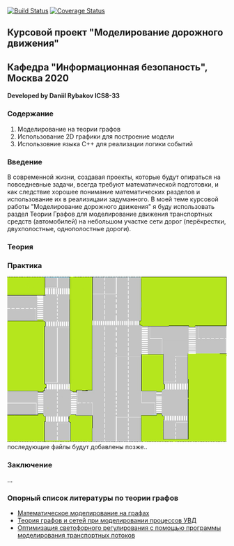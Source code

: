 [![Build Status](https://travis-ci.com/DaniilRyb/Traffic_Simulation_course_project.svg?branch=development-branch-1)](https://travis-ci.com/DaniilRyb/Traffic_Simulation_course_project)
[![Coverage Status](https://coveralls.io/repos/github/DaniilRyb/Traffic_Simulation_course_project/badge.svg?branch=development-branch-1)](https://coveralls.io/github/DaniilRyb/Traffic_Simulation_course_project?branch=development-branch-1)

## Курсовой проект "Моделирование дорожного движения"
## Кафедра "Информационная безопаность", Москва 2020
#### Developed by Daniil Rybakov ICS8-33

### Содержание
 1. Моделирование на теории графов
 2. Использование 2D графики для построение модели
 3. Использовние языка C++ для реализации логики событий
 
###  Введение
В современной жизни, создавая проекты, которые будут опираться на повседневные задачи, всегда требуют математической подготовки, и как следствие хорошее понимание математических разделов и использование их в реализицаии задуманного. В моей теме курсовой работы "Моделирование дорожного движения" я буду использовать раздел Теории Графов для моделирование движения транспортных средств (автомобилей) на небольшом участке сети дорог (перёкрестки, двухполостные, однополостные дороги).

###  Теория 
###  Практика  

 ![Карта дорог](resources/image/Background.png)
 последующие файлы будут добавлены позже..

###  Заключение
 ...
###  Опорный список литературы по теории графов
* [Математическое моделирование на графах](http://window.edu.ru/resource/223/75223/files/mmg.pdf)
* [Теория графов и сетей при моделировании процессов УВД](http://venec.ulstu.ru/lib/disk/2014/Karnauhov_3.pdf)
* [Оптимизация светофорного регулирования с помощью программы моделирования транспортных потоков](https://dspace.susu.ru/xmlui/bitstream/handle/0001.74/984/6.pdf?sequence=1&isAllowe)

